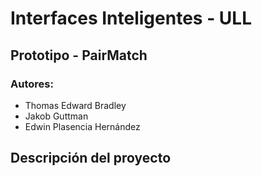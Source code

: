 # Interfaces Inteligentes - ULL
## Prototipo - PairMatch
### Autores:
 - Thomas Edward Bradley
 - Jakob Guttman
 - Edwin Plasencia Hernández

## Descripción del proyecto